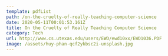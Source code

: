 ```yaml
---
template: pdfList
path: /on-the-cruelty-of-really-teaching-computer-science
date: 2020-05-11T00:01:53.161Z
title: On the Cruelty of Really Teaching Computer Science
category: Tech
url: http://www.cs.utexas.edu/users/EWD/ewd10xx/EWD1036.PDF
image: /assets/huy-phan-qcf2ykbsc2i-unsplash.jpg
---
```

